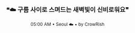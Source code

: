 <div align="center">

<br>

<h3>❝☁️ 구름 사이로 스며드는 새벽빛이 신비로워요❞</h3>

<sub>05:00 AM • Seoul ☁️ • by CrowRish</sub>

<br>

</div>